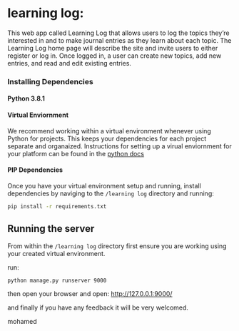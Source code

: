 # learning log:

This web app called Learning Log that allows users to
log the topics they’re interested in and to make journal entries as
they learn about each topic. The Learning Log home page will
describe the site and invite users to either register or log in. Once
logged in, a user can create new topics, add new entries, and read
and edit existing entries.


### Installing Dependencies

#### Python 3.8.1

#### Virtual Enviornment

We recommend working within a virtual environment whenever using Python for projects. This keeps your dependencies for each project separate and organaized. Instructions for setting up a virual enviornment for your platform can be found in the [python docs](https://packaging.python.org/guides/installing-using-pip-and-virtual-environments/)

#### PIP Dependencies

Once you have your virtual environment setup and running, install dependencies by naviging to the `/learning log` directory and running:

```bash
pip install -r requirements.txt
```

## Running the server

From within the `/learning log` directory first ensure you are working using your created virtual environment.

run:

```bash
python manage.py runserver 9000
```

then open your browser and open:
http://127.0.0.1:9000/

and finally if you have any feedback it will be very welcomed.

mohamed
